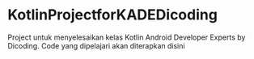 # KotlinProjectforKADEDicoding
Project untuk menyelesaikan kelas Kotlin Android Developer Experts by Dicoding. Code yang dipelajari akan diterapkan disini
